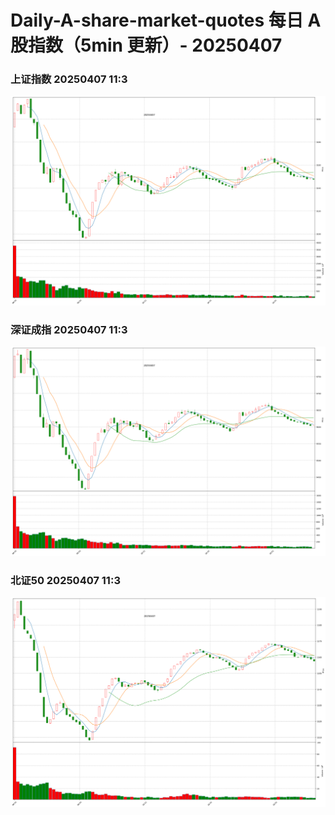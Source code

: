 
# Daily-A-share-market-quotes 每日 A 股指数（5min 更新）- 20250407

### 上证指数 20250407 11:3
![](./fig/2025/4/20250407-sh000001.png)

### 深证成指 20250407 11:3
![](./fig/2025/4/20250407-sz399001.png)

### 北证50 20250407 11:3
![](./fig/2025/4/20250407-bj899050.png)
